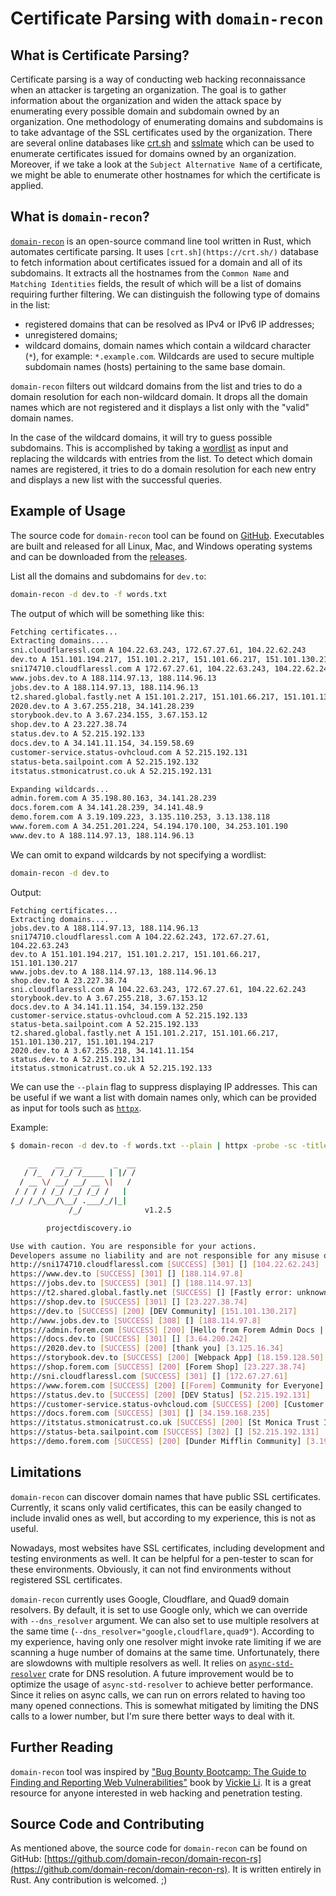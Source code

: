 # Certificate Parsing with `domain-recon`

## What is Certificate Parsing?

Certificate parsing is a way of conducting web hacking reconnaissance when an attacker is targeting an organization. The goal is to gather information about the organization and widen the attack space by enumerating every possible domain and subdomain owned by an organization. One methodology of enumerating domains and subdomains is to take advantage of the SSL certificates used by the organization. There are several online databases like [crt.sh](https://crt.sh/) and [sslmate](https://sslmate.com/ct_search_api/) which can be used to enumerate certificates issued for domains owned by an organization. Moreover, if we take a look at the `Subject Alternative Name` of a certificate, we might be able to enumerate other hostnames for which the certificate is applied.

## What is `domain-recon`?

[`domain-recon`](https://github.com/domain-recon/domain-recon-rs) is an open-source command line tool written in Rust, which automates certificate parsing. It uses `[crt.sh](https://crt.sh/)` database to fetch information about certificates issued for a domain and all of its subdomains. It extracts all the hostnames from the `Common Name` and `Matching Identities` fields, the result of which will be a list of domains requiring further filtering. We can distinguish the following type of domains in the list:

- registered domains that can be resolved as IPv4 or IPv6 IP addresses;
- unregistered domains;
- wildcard domains, domain names which contain a wildcard character (`*`), for example: `*.example.com`. Wildcards are used to secure multiple subdomain names (hosts) pertaining to the same base domain.

`domain-recon` filters out wildcard domains from the list and tries to do a domain resolution for each non-wildcard domain. It drops all the domain names which are not registered and it displays a list only with the "valid" domain names.

In the case of the wildcard domains, it will try to guess possible subdomains. This is accomplished by taking a [wordlist](https://github.com/domain-recon/domain-recon-rs/blob/main/words.txt) as input and replacing the wildcards with entries from the list. To detect which domain names are registered, it tries to do a domain resolution for each new entry and displays a new list with the successful queries.

## Example of Usage

The source code for `domain-recon` tool can be found on [GitHub](https://github.com/domain-recon/domain-recon-rs). Executables are built and released for all Linux, Mac, and Windows operating systems and can be downloaded from the [releases](https://github.com/domain-recon/domain-recon-rs/releases).

List all the domains and subdomains for `dev.to`:

```bash
domain-recon -d dev.to -f words.txt
```

The output of which will be something like this:

```bash
Fetching certificates...
Extracting domains....
sni.cloudflaressl.com A 104.22.63.243, 172.67.27.61, 104.22.62.243
dev.to A 151.101.194.217, 151.101.2.217, 151.101.66.217, 151.101.130.217
sni174710.cloudflaressl.com A 172.67.27.61, 104.22.63.243, 104.22.62.243
www.jobs.dev.to A 188.114.97.13, 188.114.96.13
jobs.dev.to A 188.114.97.13, 188.114.96.13
t2.shared.global.fastly.net A 151.101.2.217, 151.101.66.217, 151.101.130.217, 151.101.194.217
2020.dev.to A 3.67.255.218, 34.141.28.239
storybook.dev.to A 3.67.234.155, 3.67.153.12
shop.dev.to A 23.227.38.74
status.dev.to A 52.215.192.133
docs.dev.to A 34.141.11.154, 34.159.58.69
customer-service.status-ovhcloud.com A 52.215.192.131
status-beta.sailpoint.com A 52.215.192.132
itstatus.stmonicatrust.co.uk A 52.215.192.131

Expanding wildcards...
admin.forem.com A 35.198.80.163, 34.141.28.239
docs.forem.com A 34.141.28.239, 34.141.48.9
demo.forem.com A 3.19.109.223, 3.135.110.253, 3.13.138.118
www.forem.com A 34.251.201.224, 54.194.170.100, 34.253.101.190
www.dev.to A 188.114.97.13, 188.114.96.13
```

We can omit to expand wildcards by not specifying a wordlist:

```bash
domain-recon -d dev.to
```

Output:

```
Fetching certificates...
Extracting domains....
jobs.dev.to A 188.114.97.13, 188.114.96.13
sni174710.cloudflaressl.com A 104.22.62.243, 172.67.27.61, 104.22.63.243
dev.to A 151.101.194.217, 151.101.2.217, 151.101.66.217, 151.101.130.217
www.jobs.dev.to A 188.114.97.13, 188.114.96.13
shop.dev.to A 23.227.38.74
sni.cloudflaressl.com A 104.22.63.243, 172.67.27.61, 104.22.62.243
storybook.dev.to A 3.67.255.218, 3.67.153.12
docs.dev.to A 34.141.11.154, 34.159.132.250
customer-service.status-ovhcloud.com A 52.215.192.133
status-beta.sailpoint.com A 52.215.192.133
t2.shared.global.fastly.net A 151.101.2.217, 151.101.66.217, 151.101.130.217, 151.101.194.217
2020.dev.to A 3.67.255.218, 34.141.11.154
status.dev.to A 52.215.192.131
itstatus.stmonicatrust.co.uk A 52.215.192.133
```

We can use the `--plain` flag to suppress displaying IP addresses. This can be useful if we want a list with domain names only, which can be provided as input for tools such as [`httpx`](https://www.python-httpx.org/).

Example:

```bash
$ domain-recon -d dev.to -f words.txt --plain | httpx -probe -sc -title -ip

    __    __  __       _  __
   / /_  / /_/ /_____ | |/ /
  / __ \/ __/ __/ __ \|   /
 / / / / /_/ /_/ /_/ /   |
/_/ /_/\__/\__/ .___/_/|_|
             /_/              v1.2.5

        projectdiscovery.io

Use with caution. You are responsible for your actions.
Developers assume no liability and are not responsible for any misuse or damage.
http://sni174710.cloudflaressl.com [SUCCESS] [301] [] [104.22.62.243]
https://www.dev.to [SUCCESS] [301] [] [188.114.97.8]
https://jobs.dev.to [SUCCESS] [301] [] [188.114.97.13]
https://t2.shared.global.fastly.net [SUCCESS] [] [Fastly error: unknown domain t2.shared.global.fastly.net] [151.101.114.217]
https://shop.dev.to [SUCCESS] [301] [] [23.227.38.74]
https://dev.to [SUCCESS] [200] [DEV Community] [151.101.130.217]
http://www.jobs.dev.to [SUCCESS] [308] [] [188.114.97.8]
https://admin.forem.com [SUCCESS] [200] [Hello from Forem Admin Docs | Forem Admin Docs] [34.141.28.239]
https://docs.dev.to [SUCCESS] [301] [] [3.64.200.242]
https://2020.dev.to [SUCCESS] [200] [thank you] [3.125.16.34]
https://storybook.dev.to [SUCCESS] [200] [Webpack App] [18.159.128.50]
https://shop.forem.com [SUCCESS] [200] [Forem Shop] [23.227.38.74]
http://sni.cloudflaressl.com [SUCCESS] [301] [] [172.67.27.61]
https://www.forem.com [SUCCESS] [200] [[Forem] Community for Everyone] [34.253.101.190]
https://status.dev.to [SUCCESS] [200] [DEV Status] [52.215.192.131]
https://customer-service.status-ovhcloud.com [SUCCESS] [200] [Customer Service Status] [52.215.192.132]
https://docs.forem.com [SUCCESS] [301] [] [34.159.168.235]
https://itstatus.stmonicatrust.co.uk [SUCCESS] [200] [St Monica Trust IT Status] [52.215.192.133]
https://status-beta.sailpoint.com [SUCCESS] [302] [] [52.215.192.131]
https://demo.forem.com [SUCCESS] [200] [Dunder Mifflin Community] [3.19.109.223]
```

## Limitations

`domain-recon` can discover domain names that have public SSL certificates. Currently, it scans only valid certificates, this can be easily changed to include invalid ones as well, but according to my experience, this is not as useful.

Nowadays, most websites have SSL certificates, including development and testing environments as well. It can be helpful for a pen-tester to scan for these environments. Obviously, it can not find environments without registered SSL certificates.

`domain-recon` currently uses Google, Cloudflare, and Quad9 domain resolvers. By default, it is set to use Google only, which we can override with `--dns_resolver` argument. We can also set to use multiple resolvers at the same time (`--dns_resolver="google,cloudflare,quad9"`). According to my experience, having only one resolver might invoke rate limiting if we are scanning a huge number of domains at the same time. Unfortunately, there are slowdowns with multiple resolvers as well. It relies on [`async-std-resolver`](https://docs.rs/async-std-resolver/latest/async_std_resolver/) crate for DNS resolution. A future improvement would be to optimize the usage of `async-std-resolver` to achieve better performance. Since it relies on async calls, we can run on errors related to having too many opened connections. This is somewhat mitigated by limiting the DNS calls to a lower number, but I'm sure there better ways to deal with it.

## Further Reading

`domain-recon` tool was inspired by ["Bug Bounty Bootcamp: The Guide to Finding and Reporting Web Vulnerabilities"](https://www.amazon.com/Bug-Bounty-Bootcamp-Reporting-Vulnerabilities-ebook/dp/B08YK368Y3) book by [Vickie Li](https://vickieli.dev/about). It is a great resource for anyone interested in web hacking and penetration testing.

## Source Code and Contributing

As mentioned above, the source code for `domain-recon` can be found on GitHub: [https://github.com/domain-recon/domain-recon-rs](https://github.com/domain-recon/domain-recon-rs). It is written entirely in Rust. Any contribution is welcomed. ;)